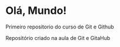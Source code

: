 # Olá, Mundo!
 Primeiro repositorio do curso de Git e Github

 Repositório criado na aula de Git e GitaHub
